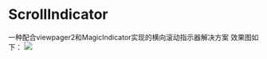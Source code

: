# ScrollIndicator
一种配合viewpager2和MagicIndicator实现的横向滚动指示器解决方案
效果图如下：
![](https://tva1.sinaimg.cn/large/e6c9d24ely1go6tsd1zyjg20c00pcu0x.gif)
